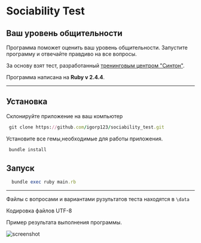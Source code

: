 # Sociability Test
## Ваш уровень общительности

Программа поможет оценить ваш уровень общительности.
Запустите программу и отвечайте правдиво на все вопросы.

За основу взят тест, разработанный [тренинговым центром "Синтон"](http://www.syntone-spb.ru/library/article_syntone/content/4969.html).


Программа написана на **Ruby v 2.4.4**.
***

## Установка
Склонируйте приложение на ваш компьютер
``` ruby
 git clone https://github.com/igorp123/sociability_test.git
```
Установите все гемы,необходимые для работы приложения.
``` ruby
 bundle install
```
## Запуск
``` ruby
  bundle exec ruby main.rb
```
***

Файлы с вопросами и вариантами рузультатов теста находятся в `\data`

Кодировка файлов UTF-8

Пример результата выполнения программы.

![screenshot](https://user-images.githubusercontent.com/16538741/52702189-cd6e5e00-2f8c-11e9-929d-cc811ebbfd4a.png)

